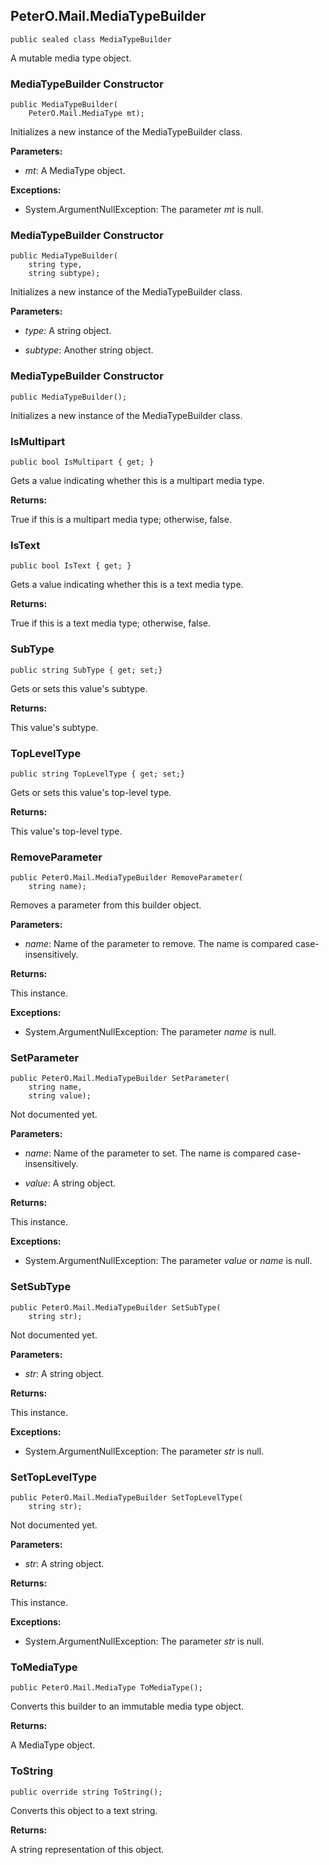 ## PeterO.Mail.MediaTypeBuilder

    public sealed class MediaTypeBuilder

A mutable media type object.

### MediaTypeBuilder Constructor

    public MediaTypeBuilder(
        PeterO.Mail.MediaType mt);

Initializes a new instance of the MediaTypeBuilder class.

<b>Parameters:</b>

 * <i>mt</i>: A MediaType object.

<b>Exceptions:</b>

 * System.ArgumentNullException:
The parameter  <i>mt</i>
 is null.

### MediaTypeBuilder Constructor

    public MediaTypeBuilder(
        string type,
        string subtype);

Initializes a new instance of the MediaTypeBuilder class.

<b>Parameters:</b>

 * <i>type</i>: A string object.

 * <i>subtype</i>: Another string object.

### MediaTypeBuilder Constructor

    public MediaTypeBuilder();

Initializes a new instance of the MediaTypeBuilder class.

### IsMultipart

    public bool IsMultipart { get; }

Gets a value indicating whether this is a multipart media type.

<b>Returns:</b>

True if this is a multipart media type; otherwise, false.

### IsText

    public bool IsText { get; }

Gets a value indicating whether this is a text media type.

<b>Returns:</b>

True if this is a text media type; otherwise, false.

### SubType

    public string SubType { get; set;}

Gets or sets this value's subtype.

<b>Returns:</b>

This value's subtype.

### TopLevelType

    public string TopLevelType { get; set;}

Gets or sets this value's top-level type.

<b>Returns:</b>

This value's top-level type.

### RemoveParameter

    public PeterO.Mail.MediaTypeBuilder RemoveParameter(
        string name);

Removes a parameter from this builder object.

<b>Parameters:</b>

 * <i>name</i>: Name of the parameter to remove. The name is compared case-insensitively.

<b>Returns:</b>

This instance.

<b>Exceptions:</b>

 * System.ArgumentNullException:
The parameter  <i>name</i>
 is null.

### SetParameter

    public PeterO.Mail.MediaTypeBuilder SetParameter(
        string name,
        string value);

Not documented yet.

<b>Parameters:</b>

 * <i>name</i>: Name of the parameter to set. The name is compared case-insensitively.

 * <i>value</i>: A string object.

<b>Returns:</b>

This instance.

<b>Exceptions:</b>

 * System.ArgumentNullException:
The parameter  <i>value</i>
 or  <i>name</i>
 is null.

### SetSubType

    public PeterO.Mail.MediaTypeBuilder SetSubType(
        string str);

Not documented yet.

<b>Parameters:</b>

 * <i>str</i>: A string object.

<b>Returns:</b>

This instance.

<b>Exceptions:</b>

 * System.ArgumentNullException:
The parameter  <i>str</i>
 is null.

### SetTopLevelType

    public PeterO.Mail.MediaTypeBuilder SetTopLevelType(
        string str);

Not documented yet.

<b>Parameters:</b>

 * <i>str</i>: A string object.

<b>Returns:</b>

This instance.

<b>Exceptions:</b>

 * System.ArgumentNullException:
The parameter  <i>str</i>
 is null.

### ToMediaType

    public PeterO.Mail.MediaType ToMediaType();

Converts this builder to an immutable media type object.

<b>Returns:</b>

A MediaType object.

### ToString

    public override string ToString();

Converts this object to a text string.

<b>Returns:</b>

A string representation of this object.
